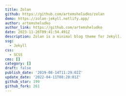 ```yaml
---
title: Zolan
github: https://github.com/artemsheludko/zolan
demo: https://zolan-jekyll.netlify.app/
author: artemsheludko
author_link: https://github.com/artemsheludko
date: 2023-11-26T09:41:54.491Z
description: Zolan is a minimal blog theme for Jekyll.
ssg:
  - Jekyll
css:
  - SCSS
cms: []
category: []
draft: false
publish_date: '2019-08-14T11:29:02Z'
update_date: '2022-04-11T08:28:01Z'
github_star: 199
github_fork: 261
---
```

